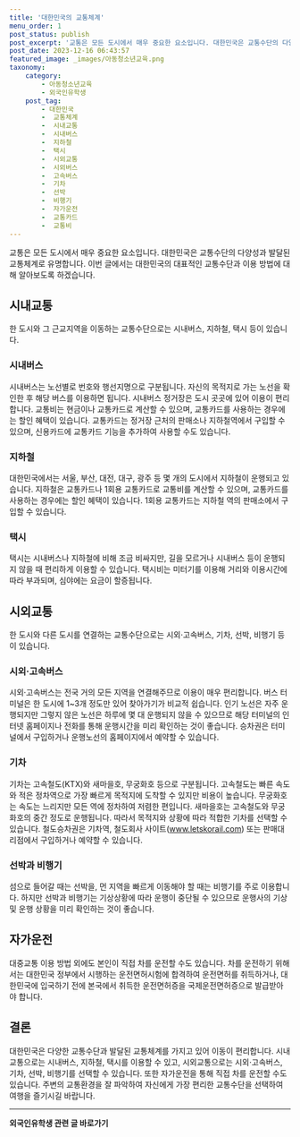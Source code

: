 ```yaml
---
title: '대한민국의 교통체계'
menu_order: 1
post_status: publish
post_excerpt: '교통은 모든 도시에서 매우 중요한 요소입니다. 대한민국은 교통수단의 다양성과 발달된 교통체계로 유명합니다. 이번 글에서는 대한민국의 대표적인 교통수단과 이용 방법에 대해 알아보도록 하겠습니다.'
post_date: 2023-12-16 06:43:57
featured_image: _images/아동청소년교육.png
taxonomy:
    category:
        - 아동청소년교육
        - 외국인유학생
    post_tag:
        - 대한민국
        -  교통체계
        -  시내교통
        -  시내버스
        -  지하철
        -  택시
        -  시외교통
        -  시외버스
        -  고속버스
        -  기차
        -  선박
        -  비행기
        -  자가운전
        -  교통카드
        -  교통비
---
```



교통은 모든 도시에서 매우 중요한 요소입니다. 대한민국은 교통수단의 다양성과 발달된 교통체계로 유명합니다. 이번 글에서는 대한민국의 대표적인 교통수단과 이용 방법에 대해 알아보도록 하겠습니다.

## 시내교통

한 도시와 그 근교지역을 이동하는 교통수단으로는 시내버스, 지하철, 택시 등이 있습니다.

### 시내버스

시내버스는 노선별로 번호와 행선지명으로 구분됩니다. 자신의 목적지로 가는 노선을 확인한 후 해당 버스를 이용하면 됩니다. 시내버스 정거장은 도시 곳곳에 있어 이용이 편리합니다. 교통비는 현금이나 교통카드로 계산할 수 있으며, 교통카드를 사용하는 경우에는 할인 혜택이 있습니다. 교통카드는 정거장 근처의 판매소나 지하철역에서 구입할 수 있으며, 신용카드에 교통카드 기능을 추가하여 사용할 수도 있습니다.

### 지하철

대한민국에서는 서울, 부산, 대전, 대구, 광주 등 몇 개의 도시에서 지하철이 운행되고 있습니다. 지하철은 교통카드나 1회용 교통카드로 교통비를 계산할 수 있으며, 교통카드를 사용하는 경우에는 할인 혜택이 있습니다. 1회용 교통카드는 지하철 역의 판매소에서 구입할 수 있습니다.

### 택시

택시는 시내버스나 지하철에 비해 조금 비싸지만, 길을 모르거나 시내버스 등이 운행되지 않을 때 편리하게 이용할 수 있습니다. 택시비는 미터기를 이용해 거리와 이용시간에 따라 부과되며, 심야에는 요금이 할증됩니다.

## 시외교통

한 도시와 다른 도시를 연결하는 교통수단으로는 시외·고속버스, 기차, 선박, 비행기 등이 있습니다.

### 시외·고속버스

시외·고속버스는 전국 거의 모든 지역을 연결해주므로 이용이 매우 편리합니다. 버스 터미널은 한 도시에 1~3개 정도만 있어 찾아가기가 비교적 쉽습니다. 인기 노선은 자주 운행되지만 그렇지 않은 노선은 하루에 몇 대 운행되지 않을 수 있으므로 해당 터미널의 인터넷 홈페이지나 전화를 통해 운행시간을 미리 확인하는 것이 좋습니다. 승차권은 터미널에서 구입하거나 운행노선의 홈페이지에서 예약할 수 있습니다.

### 기차

기차는 고속철도(KTX)와 새마을호, 무궁화호 등으로 구분됩니다. 고속철도는 빠른 속도와 적은 정차역으로 가장 빠르게 목적지에 도착할 수 있지만 비용이 높습니다. 무궁화호는 속도는 느리지만 모든 역에 정차하여 저렴한 편입니다. 새마을호는 고속철도와 무궁화호의 중간 정도로 운행됩니다. 따라서 목적지와 상황에 따라 적합한 기차를 선택할 수 있습니다. 철도승차권은 기차역, 철도회사 사이트(www.letskorail.com) 또는 판매대리점에서 구입하거나 예약할 수 있습니다.

### 선박과 비행기

섬으로 들어갈 때는 선박을, 먼 지역을 빠르게 이동해야 할 때는 비행기를 주로 이용합니다. 하지만 선박과 비행기는 기상상황에 따라 운행이 중단될 수 있으므로 운행사의 기상 및 운행 상황을 미리 확인하는 것이 좋습니다.

## 자가운전

대중교통 이용 방법 외에도 본인이 직접 차를 운전할 수도 있습니다. 차를 운전하기 위해서는 대한민국 정부에서 시행하는 운전면허시험에 합격하여 운전면허를 취득하거나, 대한민국에 입국하기 전에 본국에서 취득한 운전면허증을 국제운전면허증으로 발급받아야 합니다.

## 결론

대한민국은 다양한 교통수단과 발달된 교통체계를 가지고 있어 이동이 편리합니다. 시내교통으로는 시내버스, 지하철, 택시를 이용할 수 있고, 시외교통으로는 시외·고속버스, 기차, 선박, 비행기를 선택할 수 있습니다. 또한 자가운전을 통해 직접 차를 운전할 수도 있습니다. 주변의 교통환경을 잘 파악하여 자신에게 가장 편리한 교통수단을 선택하여 여행을 즐기시길 바랍니다.
<!-- wp:separator -->
<hr class="wp-block-separator has-alpha-channel-opacity"/>
<!-- /wp:separator -->

<!-- wp:group {"backgroundColor":"base","layout":{"type":"constrained"}} -->
<div class="wp-block-group has-base-background-color has-background"><!-- wp:paragraph {"align":"center","fontSize":"medium"} -->
<p class="has-text-align-center has-large-font-size"><strong>외국인유학생 관련 글 바로가기</strong></p>
<!-- /wp:paragraph -->


<!-- wp:latest-posts
{"categories":[{"id":34427,"count":19,"description":"","link":"https://uknowlaw.com/category/%ec%99%b8%ea%b5%ad%ec%9d%b8%ec%9c%a0%ed%95%99%ec%83%9d/","name":"외국인유학생","slug":"외국인유학생","taxonomy":"category","parent":0,"meta":[],"_links":{"self":[{"href":"https://uknowlaw.com/wp-json/wp/v2/categories/34427"}],"collection":[{"href":"https://uknowlaw.com/wp-json/wp/v2/categories"}],"about":[{"href":"https://uknowlaw.com/wp-json/wp/v2/taxonomies/category"}],"wp:post_type":[{"href":"https://uknowlaw.com/wp-json/wp/v2/posts?categories=34427"}],"curies":[{"name":"wp","href":"https://api.w.org/{rel}","templated":true}]}}],"postsToShow":100,"excerptLength":28,"postLayout":"grid","columns":2,"featuredImageAlign":"left","featuredImageSizeSlug":"large","fontSize":"small"} /--></div>
<!-- /wp:group -->